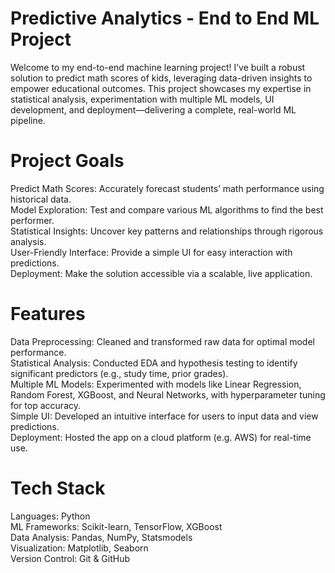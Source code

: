 # Predictive Analytics - End to End ML Project
Welcome to my end-to-end machine learning project! I’ve built a robust solution to predict math scores of kids, leveraging data-driven insights to empower educational outcomes. This project showcases my expertise in statistical analysis, experimentation with multiple ML models, UI development, and deployment—delivering a complete, real-world ML pipeline.

# Project Goals
Predict Math Scores: Accurately forecast students’ math performance using historical data.<br>
Model Exploration: Test and compare various ML algorithms to find the best performer.<br>
Statistical Insights: Uncover key patterns and relationships through rigorous analysis.<br>
User-Friendly Interface: Provide a simple UI for easy interaction with predictions.<br>
Deployment: Make the solution accessible via a scalable, live application.

# Features
Data Preprocessing: Cleaned and transformed raw data for optimal model performance.<br>
Statistical Analysis: Conducted EDA and hypothesis testing to identify significant predictors (e.g., study time, prior grades).<br>
Multiple ML Models: Experimented with models like Linear Regression, Random Forest, XGBoost, and Neural Networks, with hyperparameter tuning for top accuracy.<br>
Simple UI: Developed an intuitive interface for users to input data and view predictions.<br>
Deployment: Hosted the app on a cloud platform (e.g. AWS) for real-time use.

# Tech Stack
Languages: Python<br>
ML Frameworks: Scikit-learn, TensorFlow, XGBoost<br>
Data Analysis: Pandas, NumPy, Statsmodels<br>
Visualization: Matplotlib, Seaborn<br>
Version Control: Git & GitHub
